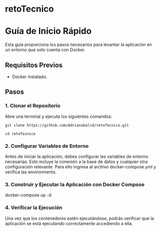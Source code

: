 # retoTecnico
# **Guía de Inicio Rápido**

Esta guía proporciona los pasos necesarios para levantar la aplicación en un entorno que solo cuenta con Docker. 

## **Requisitos Previos**
- Docker instalado.

## **Pasos**

### **1. Clonar el Repositorio**
  Abre una terminal y ejecuta los siguientes comandos:
  
    git clone https://github.com/Adrianabalcd/retoTecnico.git
    
    cd retoTecnico

### **2. Configurar Variables de Entorno**
  Antes de iniciar la aplicación, debes configurar las variables de entorno necesarias. Esto incluye la conexión a la base de datos y cualquier otra configuración relevante.
  Para ello ingresa al archivo docker-compose.yml y verifica las environments.

### **3. Construir y Ejecutar la Aplicación con Docker Compose**

  docker-compose up -d

### **4. Verificar la Ejecución**
  Una vez que los contenedores estén ejecutándose, podrás verificar que la aplicación se está ejecutando correctamente accediendo a ella.

